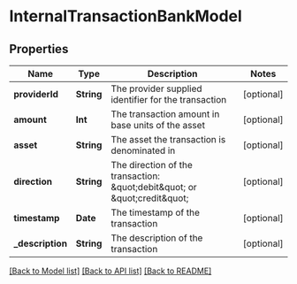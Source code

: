 # InternalTransactionBankModel

## Properties
Name | Type | Description | Notes
------------ | ------------- | ------------- | -------------
**providerId** | **String** | The provider supplied identifier for the transaction | [optional] 
**amount** | **Int** | The transaction amount in base units of the asset | [optional] 
**asset** | **String** | The asset the transaction is denominated in | [optional] 
**direction** | **String** | The direction of the transaction: \&quot;debit\&quot; or \&quot;credit\&quot; | [optional] 
**timestamp** | **Date** | The timestamp of the transaction | [optional] 
**_description** | **String** | The description of the transaction | [optional] 

[[Back to Model list]](../README.md#documentation-for-models) [[Back to API list]](../README.md#documentation-for-api-endpoints) [[Back to README]](../README.md)


